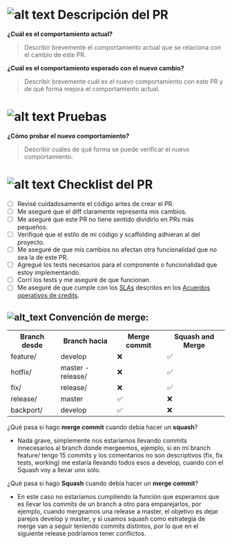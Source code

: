 [description]: https://img.icons8.com/material-sharp/24/000000/document.png
[checkmark]: https://img.icons8.com/material-sharp/24/000000/checkmark.png
[checklist]: https://img.icons8.com/material-sharp/24/000000/check-all.png
[testing]: https://img.icons8.com/material-sharp/24/000000/test-partial-passed.png

# ![alt text][description] Descripción del PR
**¿Cuál es el comportamiento actual?**
> Describir brevemente el comportamiento actual que se relaciona con el cambio de este PR.

**¿Cuál es el comportamiento esperado con el nuevo cambio?**
> Describir brevemente cuál es el nuevo comportamiento con este PR y de qué forma mejora el comportamiento actual.

# ![alt text][testing] Pruebas

**¿Cómo probar el nuevo comportamiento?**
> Describir cuáles de qué forma se puede verificar el nuevo comportamiento.

# ![alt text][checklist] Checklist del PR

- [ ] Revisé cuidadosamente el código antes de crear el PR.
- [ ] Me aseguré que el diff claramente representa mis cambios.
- [ ] Me aseguré que este PR no tiene sentido dividirlo en PRs más pequeños.
- [ ] Verifiqué que el estilo de mi código y scaffolding adhieran al del proyecto.
- [ ] Me aseguré de que mis cambios no afectan otra funcionalidad que no sea la de este PR.
- [ ] Agregué los tests necesarios para el componente o funcionalidad que estoy implementando.
- [ ] Corrí los tests y me aseguré de que funcionan.
- [ ] Me aseguré de que cumple con los [SLAs](https://docs.google.com/document/d/18mlcq62oGLLxrf0QzhWc4U5l-VN6v0830tYU1943a7M/edit#heading=h.5c4u58krx1p0) descritos en los [Acuerdos operativos de credits](https://docs.google.com/document/d/18mlcq62oGLLxrf0QzhWc4U5l-VN6v0830tYU1943a7M/edit#heading=h.wdx5a7veff6).

## ![alt_text][checklist] Convención de merge:
<table style="width:100%">
  <tr>
    <th>Branch desde</th>
    <th>Branch hacia</th>
    <th>Merge commit</th>
    <th>Squash and Merge</th>
  </tr>
  <tr>
    <td>feature/</td>
    <td>develop</td>
    <td>&#10060</td>	
    <td>&#9989</td>
  </tr>
  <tr>
    <td>hotfix/</td>
    <td>master - release/</td>
    <td>&#10060</td>
    <td>&#9989</td>
  </tr>
  <tr>
    <td>fix/</td>
    <td>release/</td>
    <td>&#10060</td>
    <td>&#9989</td>
  </tr>
  <tr>
    <td>release/</td>
    <td>master</td>
    <td>&#9989</td>
    <td>&#10060</td>
  </tr>
  <tr>
    <td>backport/</td>
    <td>develop</td>
    <td>&#9989</td>
    <td>&#10060</td>
  </tr>
</table>

¿Qué pasa si hago <b>merge commit</b> cuando debía hacer un <b>squash</b>?
- Nada grave, simplemente nos estaríamos llevando commits innecesarios al branch donde mergeemos, ejemplo, si en mi branch feature/ tengo 15 commits y los comentarios no son descriptivos (fix, fix tests, working) me estaría llevando todos esos a develop, cuando con el Squash voy a llevar uno solo.

¿Qué pasa si hago <b>Squash</b> cuando debía hacer un <b>merge commit</b>?
- En este caso no estaríamos cumpliendo la función que esperamos que es llevar los commits de un branch a otro para emparejarlos, por ejemplo, cuando mergeamos una release a master, el objetivo es dejar parejos develop y master, y si usamos squash como estrategia de merge van a seguir teniendo commits distintos, por lo que en el siguiente release podríamos tener conflictos.